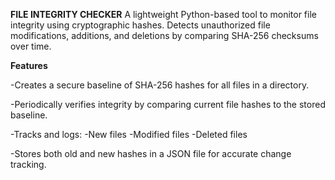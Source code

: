**FILE INTEGRITY CHECKER**
A lightweight Python-based tool to monitor file integrity using cryptographic hashes.
Detects unauthorized file modifications, additions, and deletions by comparing SHA-256 checksums over time.

**Features**

-Creates a secure baseline of SHA-256 hashes for all files in a directory.

-Periodically verifies integrity by comparing current file hashes to the stored baseline.

-Tracks and logs:
  -New files
  -Modified files
  -Deleted files
  
-Stores both old and new hashes in a JSON file for accurate change tracking.


